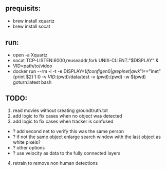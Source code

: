 ## prequisits:
- brew install xquartz
- brew install socat

## run:
- open -a Xquartz
- socat TCP-LISTEN:6000,reuseaddr,fork UNIX-CLIENT:\"$DISPLAY\" &
- VID=path/to/video
- docker run --rm -i -t -e DISPLAY=$(ifconfig en0 | grep inet | awk '$1=="inet" {print $2}'):0 -v $VID:$(pwd)/data/test  -v $(pwd):$(pwd) -w $(pwd) goturn:latest bash

## TODO:
1. read movies without creating groundtruth.txt
2. add logic to fix cases when no object was detected
3. add logic to fix cases when tracker is confused
- ? add second net to verify this was the same person
- ? if not the same object enlarge search window with the last object as white pixels?
- ? other options
- ? use velocity as data to the fully connected layers
4. retrain to remove non human detections

